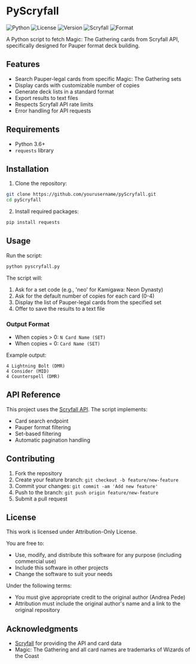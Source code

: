 # PyScryfall

![Python](https://img.shields.io/badge/python-3.6+-blue.svg)
![License](https://img.shields.io/badge/license-Attribution_Only-green.svg)
![Version](https://img.shields.io/badge/version-1.0.0-blue.svg)
![Scryfall](https://img.shields.io/badge/API-Scryfall-orange.svg)
![Format](https://img.shields.io/badge/format-Pauper-purple.svg)

A Python script to fetch Magic: The Gathering cards from Scryfall API, specifically designed for Pauper format deck building.

## Features

- Search Pauper-legal cards from specific Magic: The Gathering sets
- Display cards with customizable number of copies
- Generate deck lists in a standard format
- Export results to text files
- Respects Scryfall API rate limits
- Error handling for API requests

## Requirements

- Python 3.6+
- `requests` library

## Installation

1. Clone the repository:
```bash
git clone https://github.com/yourusername/pyScryfall.git
cd pyScryfall
```

2. Install required packages:
```bash
pip install requests
```

## Usage

Run the script:
```bash
python pyscryfall.py
```

The script will:
1. Ask for a set code (e.g., 'neo' for Kamigawa: Neon Dynasty)
2. Ask for the default number of copies for each card (0-4)
3. Display the list of Pauper-legal cards from the specified set
4. Offer to save the results to a text file

### Output Format

- When copies > 0: `N Card Name (SET)`
- When copies = 0: `Card Name (SET)`

Example output:
```
4 Lightning Bolt (DMR)
4 Consider (MID)
4 Counterspell (DMR)
```

## API Reference

This project uses the [Scryfall API](https://scryfall.com/docs/api). The script implements:
- Card search endpoint
- Pauper format filtering
- Set-based filtering
- Automatic pagination handling

## Contributing

1. Fork the repository
2. Create your feature branch: `git checkout -b feature/new-feature`
3. Commit your changes: `git commit -am 'Add new feature'`
4. Push to the branch: `git push origin feature/new-feature`
5. Submit a pull request

## License

This work is licensed under Attribution-Only License.

You are free to:
- Use, modify, and distribute this software for any purpose (including commercial use)
- Include this software in other projects
- Change the software to suit your needs

Under the following terms:
- You must give appropriate credit to the original author (Andrea Pede)
- Attribution must include the original author's name and a link to the original repository

## Acknowledgments

- [Scryfall](https://scryfall.com/) for providing the API and card data
- Magic: The Gathering and all card names are trademarks of Wizards of the Coast
